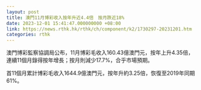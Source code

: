 ```yaml
---
layout: post
title: 澳門11月博彩收入按年升近4.4倍　按月跌近18%
date: 2023-12-01 15:41:47.000000000 +08:00
link: https://news.rthk.hk/rthk/ch/component/k2/1730297-20231201.htm
categories: rthk
---
```


澳門博彩監察協調局公布，11月博彩毛收入160.43億澳門元，按年上升4.35倍，連續11個月錄得按年增長；按月則減少17.7%，合乎市場預期。

首11個月累計博彩毛收入1644.9億澳門元，按年升約3.25倍，恢復至2019年同期61%。
